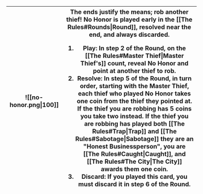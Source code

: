 |![[no-honor.png\|100]]|The ends justify the means; rob another thief! **No Honor** is played early in the [[The Rules#Rounds\|Round]], resolved near the end, and always discarded.<ol><li>Play: In step 2 of the **Round**, on the [[The Rules#Master Thief\|Master Thief's]] count, reveal **No Honor** and point at another thief to rob.</li><li>Resolve: In step 5 of the **Round**, in turn order, starting with the **Master Thief**, each thief who played **No Honor** takes one coin from the thief they pointed at. If the thief you are robbing has 5 coins you take two instead. If the thief you are robbing has played both [[The Rules#Trap\|Trap]] and [[The Rules#Sabotage\|Sabotage]] they are an **"Honest Businessperson"**, you are [[The Rules#Caught\|Caught]], and [[The Rules#The City\|The City]] awards them one coin.</li><li>Discard: If you played this card, you must discard it in step 6 of the **Round**.</li></ol>|
|-|-|
